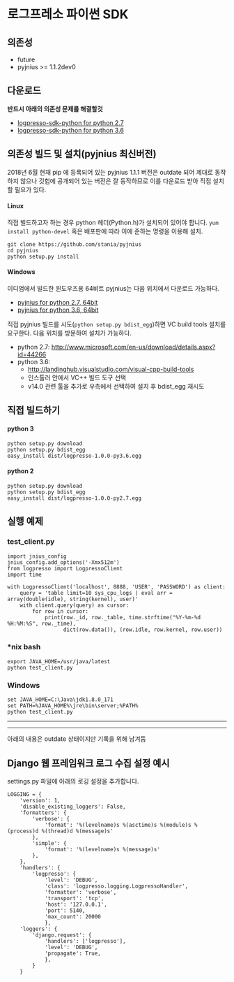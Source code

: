 # 로그프레소 파이썬 SDK

## 의존성

- future
- pyjnius >= 1.1.2dev0

## 다운로드

**반드시 아래의 의존성 문제를 해결할것**

- [logpresso-sdk-python for python 2.7](http://staging.araqne.org/logpresso-1.0.0-py2.7.egg)
- [logpresso-sdk-python for python 3.6](http://staging.araqne.org/logpresso-1.0.0-py3.6.egg)


## 의존성 빌드 및 설치(pyjnius 최신버전)

2018년 6월 현재 pip 에 등록되어 있는 pyjnius 1.1.1 버전은 outdate 되어 제대로 동작하지 않으나 깃헙에 공개되어 있는 버전은 잘 동작하므로 이를 다운로드 받아 직접 설치할 필요가 있다.

#### Linux

직접 빌드하고자 하는 경우 python 헤더(Python.h)가 설치되어 있어야 합니다. `yum install python-devel` 혹은 배포판에 따라 이에 준하는 명령을 이용해 설치.

```
git clone https://github.com/stania/pyjnius
cd pyjnius
python setup.py install
```

#### Windows

이디엄에서 빌드한 윈도우즈용 64비트 pyjnius는 다음 위치에서 다운로드 가능하다.

- [pyjnius for python 2.7, 64bit](http://staging.araqne.org/pyjnius-1.1.2.dev0-py2.7-win-amd64.egg)
- [pyjnius for python 3.6, 64bit](http://staging.araqne.org/pyjnius-1.1.2.dev0-py3.6-win-amd64.egg)

직접 pyjnius 빌드를 시도(`python setup.py bdist_egg`)하면 VC build tools 설치를 요구한다. 다음 위치를 방문하여 설치가 가능하다.

- python 2.7: http://www.microsoft.com/en-us/download/details.aspx?id=44266
- python 3.6: 
    - http://landinghub.visualstudio.com/visual-cpp-build-tools 
    - 인스톨러 안에서 VC++ 빌드 도구 선택
    - v14.0 관련 툴을 추가로 우측에서 선택하여 설치 후 bdist_egg 재시도

## 직접 빌드하기

#### python 3 
```
python setup.py download
python setup.py bdist_egg
easy_install dist/logpresso-1.0.0-py3.6.egg
```

#### python 2
```
python setup.py download
python setup.py bdist_egg
easy_install dist/logpresso-1.0.0-py2.7.egg
```

## 실행 예제

### test_client.py
```
import jnius_config
jnius_config.add_options('-Xmx512m')
from logpresso import LogpressoClient
import time

with LogpressoClient('localhost', 8888, 'USER', 'PASSWORD') as client:
    query = 'table limit=10 sys_cpu_logs | eval arr = array(double(idle), string(kernel), user)'
    with client.query(query) as cursor:
        for row in cursor:
            print(row._id, row._table, time.strftime("%Y-%m-%d %H:%M:%S", row._time),
                  dict(row.data()), (row.idle, row.kernel, row.user))
```

### *nix bash
```
export JAVA_HOME=/usr/java/latest
python test_client.py
```

### Windows
```
set JAVA_HOME=C:\Java\jdk1.8.0_171
set PATH=%JAVA_HOME%\jre\bin\server;%PATH%
python test_client.py
```

----
----
아래의 내용은 outdate 상태이지만 기록을 위해 남겨둠

## Django 웹 프레임워크 로그 수집 설정 예시
settings.py 파일에 아래의 로깅 설정을 추가합니다.
```
LOGGING = {
    'version': 1,
    'disable_existing_loggers': False,
    'formatters': {
        'verbose': {
            'format': '%(levelname)s %(asctime)s %(module)s %(process)d %(thread)d %(message)s'
        },
        'simple': {
            'format': '%(levelname)s %(message)s'
        },
    },
    'handlers': {
        'logpresso': {
            'level': 'DEBUG',
            'class': 'logpresso.logging.LogpressoHandler',
            'formatter': 'verbose',
            'transport': 'tcp',
            'host': '127.0.0.1',
            'port': 5140,
            'max_count': 20000
            },
    'loggers': {
        'django.request': {
            'handlers': ['logpresso'],
            'level': 'DEBUG',
            'propagate': True,
            },
        }
    }
```
